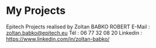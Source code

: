 # My Projects

Epitech Projects realised by Zoltan BABKO ROBERT
E-Mail : zoltan.babko@epitech.eu
Tél : 06 77 32 08 20
Linkedin : https://www.linkedin.com/in/zoltan-babko/ 
